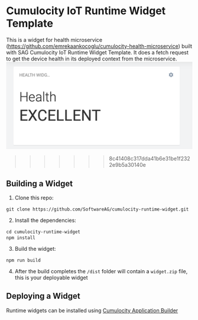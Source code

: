# Cumulocity IoT Runtime Widget Template
This is a widget for health microservice (https://github.com/emrekaankocoglu/cumulocity-health-microservice) built with SAG Cumulocity IoT Runtime Widget Template. It does a fetch request to get the device health in its deployed context from the microservice.
![Picture](./ss.png)
>>>>>>> 8c41408c317dda41b6e31be1f2322e9b5a30140e

##  Building a Widget
1. Clone this repo: 
```
git clone https://github.com/SoftwareAG/cumulocity-runtime-widget.git
```
2. Install the dependencies:
```
cd cumulocity-runtime-widget
npm install
```
3. Build the widget:
```
npm run build
```
4. After the build completes the `/dist` folder will contain a `widget.zip` file, this is your deployable widget

## Deploying a Widget
Runtime widgets can be installed using [Cumulocity Application Builder](https://github.com/SoftwareAG/cumulocity-app-builder#installation)
